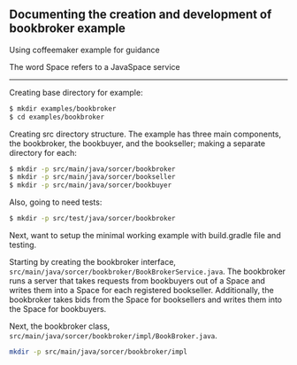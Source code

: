 ## Documenting the creation and development of bookbroker example

Using coffeemaker example for guidance

The word Space refers to a JavaSpace service

---

Creating base directory for example:
```bash
$ mkdir examples/bookbroker
$ cd examples/bookbroker
```

Creating src directory structure. The example has three main components, the bookbroker, the bookbuyer, and the bookseller; making a separate directory for each:
```bash
$ mkdir -p src/main/java/sorcer/bookbroker
$ mkdir -p src/main/java/sorcer/bookseller
$ mkdir -p src/main/java/sorcer/bookbuyer
```

Also, going to need tests:
```bash
$ mkdir -p src/test/java/sorcer/bookbroker
```

Next, want to setup the minimal working example with build.gradle file and testing.

Starting by creating the bookbroker interface, `src/main/java/sorcer/bookbroker/BookBrokerService.java`. The bookbroker runs a server that takes requests from bookbuyers out of a Space and writes them into a Space for each registered bookseller. Additionally, the bookbroker takes bids from the Space for booksellers and writes them into the Space for bookbuyers.


Next, the bookbroker class, `src/main/java/sorcer/bookbroker/impl/BookBroker.java`.
```bash
mkdir -p src/main/java/sorcer/bookbroker/impl
```